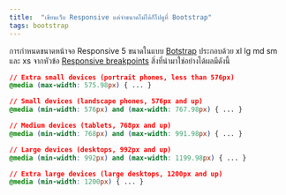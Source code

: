 ```yaml
---
title:  "เขียนเว็บ Responsive แต่จำขนาดไม่ได้ก็ไปดูที่ Bootstrap"
tags: bootstrap
---
```


การกำหนดขนาดหน้าจอ Responsive 5 ขนาดในแบบ [Botstrap][2] ประกอบด้วย xl lg md sm และ xs จากหัวข้อ [Responsive breakpoints](1) สิ่งที่นำมาใช่อย่างได้ผลมีดังนี้

```css
// Extra small devices (portrait phones, less than 576px)
@media (max-width: 575.98px) { ... }

// Small devices (landscape phones, 576px and up)
@media (min-width: 576px) and (max-width: 767.98px) { ... }

// Medium devices (tablets, 768px and up)
@media (min-width: 768px) and (max-width: 991.98px) { ... }

// Large devices (desktops, 992px and up)
@media (min-width: 992px) and (max-width: 1199.98px) { ... }

// Extra large devices (large desktops, 1200px and up)
@media (min-width: 1200px) { ... }
```

[1]: https://getbootstrap.com/docs/4.1/layout/overview/#responsive-breakpoints
[2]: https://getbootstrap.com/
